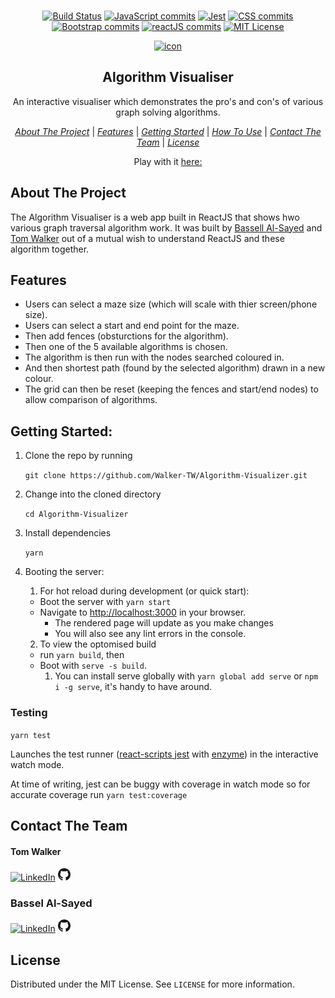 <br/>
<div align="center">

[![Build Status](https://travis-ci.org/Walker-TW/Algorithm-Visualizer.svg?branch=master)](https://travis-ci.org/Walker-TW/Algorithm-Visualizer)
[![JavaScript commits][javascriptcommits]](https://sourcerer.io/walker-tw)
[![Jest][jest]](https://sourcerer.io/walker-tw)
[![CSS commits][csscommits]](https://sourcerer.io/walker-tw)
[![Bootstrap commits][bootstrapcommits]](https://sourcerer.io/walker-tw)
[![reactJS commits][reactjscommits]](https://sourcerer.io/walker-tw)
[![MIT License][license-shield]][license-url]

</div>
<p align="center">
  <a href="https://github.com/Walker-TW/Algorithm-Visualizer">
      <img src="https://f0.pngfuel.com/png/858/267/round-black-maze-png-clip-art.png" width="200" height="200" alt="icon">
  </a>

  <h2 align="center">Algorithm Visualiser</h2>

  <p align="center">
    An interactive visualiser which demonstrates the pro's and con's of various graph solving algorithms.
 
  </p>
</p>

<div align= "center">

[_About The Project_](#About-The-Project) | [_Features_](#Features) | [_Getting Started_](#Getting-Started) | [_How To Use_](#How-To-Use) | [_Contact The Team_](#Contact-The-Team) | [_License_](#license)

Play with it [here:](https://algo-visualiser.herokuapp.com)

</div>

## About The Project

The Algorithm Visualiser is a web app built in ReactJS that shows hwo various graph traversal algorithm work. It was built by [Bassell Al-Sayed](https://github.com/basselalsayed) and [Tom Walker](https://github.com/Walker-TW) out of a mutual wish to understand ReactJS and these algorithm together.

## Features

- Users can select a maze size (which will scale with thier screen/phone size).
- Users can select a start and end point for the maze.
- Then add fences (obsturctions for the algorithm).
- Then one of the 5 available algorithms is chosen.
- The algorithm is then run with the nodes searched coloured in.
- And then shortest path (found by the selected algorithm) drawn in a new colour.
- The grid can then be reset (keeping the fences and start/end nodes) to allow comparison of algorithms.

## Getting Started:

1. Clone the repo by running

   `git clone https://github.com/Walker-TW/Algorithm-Visualizer.git`

2. Change into the cloned directory

   `cd Algorithm-Visualizer`

3. Install dependencies

   `yarn`

4. Booting the server:
   1. For hot reload during development (or quick start):
   - Boot the server with `yarn start`
   - Navigate to [http://localhost:3000](http://localhost:3000) in your browser.
     - The rendered page will update as you make changes
     - You will also see any lint errors in the console.
   2. To view the optomised build
   - run `yarn build`, then
   - Boot with `serve -s build`.
     1. You can install serve globally with `yarn global add serve` or `npm i -g serve`, it's handy to have around.

### Testing

`yarn test`

Launches the test runner ([react-scripts jest](https://create-react-app.dev/docs/running-tests/) with [enzyme](https://enzymejs.github.io/enzyme/)) in the interactive watch mode.

At time of writing, jest can be buggy with coverage in watch mode so for accurate coverage run `yarn test:coverage`

## Contact The Team

<h4> Tom Walker </h4>

[![LinkedIn][linkedin-shield]][linkedin-urltw]
<a href="https://github.com/Walker-TW"><img src="https://github.com/Walker-TW/CV/blob/master/images/GitHub-120px.png"  height="20" width="20">
</a>

<h3 >Bassel Al-Sayed </h3>

[![LinkedIn][linkedin-shield]][linkedin-urlbas]
<a href="https://github.com/basselalsayed"><img src="https://github.com/Walker-TW/CV/blob/master/images/GitHub-120px.png"  height="20" width="20">
</a>

## License

Distributed under the MIT License. See `LICENSE` for more information.

[license-shield]: https://img.shields.io/github/license/othneildrew/Best-README-Template.svg?style=flat-square
[license-url]: https://github.com/Walker-TW/Algorithm-Visualizer/blob/master/LICENSE.txt
[linkedin-shield]: https://img.shields.io/badge/-LinkedIn-black.svg?style=flat-square&logo=linkedin&colorB=555
[linkedin-urltw]: https://linkedin.com/in/thomas-w-walker
[linkedin-urlbas]: https://linkedin.com/in/bsas
[javascriptcommits]: https://img.shields.io/badge/JavaScript-yellow.svg
[jest]: https://img.shields.io/badge/Jest-red.svg
[csscommits]: https://img.shields.io/badge/CSS-green.svg
[bootstrapcommits]: https://img.shields.io/badge/Bootstrap-blueviolet.svg
[reactjscommits]: https://img.shields.io/badge/ReactJS-informational.svg

